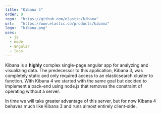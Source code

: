 ```yaml
---
title: "Kibana 4"
order: 0
repo:  "https://github.com/elastic/kibana"
url:   "https://www.elastic.co/products/kibana"
logo:  "kibana.png"
uses:
  - js
  - node
  - angular
  - less
---
```


Kibana is a **highly** complex single-page angular app for analyzing and visualizing data. The predecessor to this application, Kibana 3, was completely static and only required access to an elasticsearch cluster to function. With Kibana 4 we started with the same goal but decided to implement a back-end using node.js that removes the constraint of operating without a server.

In time we will take greater advantage of this server, but for now Kibana 4 behaves much like Kibana 3 and runs almost entirely client-side.